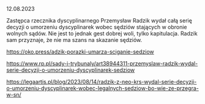 12.08.2023

Zastępca rzecznika dyscyplinarnego Przemysław Radzik wydał całą serię decyzji o umorzeniu dyscyplinarek wobec sędziów stających w obronie wolnych sądów. Nie jest to jednak gest dobrej woli, tylko kapitulacja. Radzik sam przyznaje, że nie ma szans na skazanie sędziów.

https://oko.press/adzik-porazki-umarza-sciganie-sedziow

https://www.rp.pl/sady-i-trybunaly/art38944311-przemyslaw-radzik-wydal-serie-decyzji-o-umorzeniu-dyscyplinarek-sedziow

https://legaartis.pl/blog/2023/08/14/radzik-z-neo-krs-wydal-serie-decyzji-o-umorzeniu-dyscyplinarek-wobec-legalnych-sedziow-bo-wie-ze-przegra-w-sn/